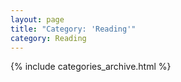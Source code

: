 ```yaml
---
layout: page
title: "Category: 'Reading'"
category: Reading
---
```


{% include categories_archive.html %}
